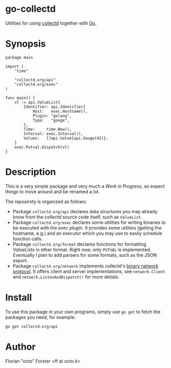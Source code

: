 # go-collectd

Utilities for using [collectd](https://collectd.org/) together with [Go](http://golang.org/).

# Synopsis

    package main
    
    import (
        "time"
        
        "collectd.org/api"
        "collectd.org/exec"
    )
    
    func main() {
        vl := api.ValueList{
            Identifier: api.Identifier{
                Host:   exec.Hostname(),
                Plugin: "golang",
                Type:   "gauge",
            },
            Time:     time.Now(),
            Interval: exec.Interval(),
            Values:   []api.Value{api.Gauge(42)},
        }
        exec.Putval.Dispatch(vl)
    }

# Description

This is a very simple package and very much a *Work in Progress*, so expect
things to move around and be renamed a lot.

The reposiroty is organized as follows:

* Package `collectd.org/api` declares data structures you may already know from
  the *collectd* source code itself, such as `ValueList`.
* Package `collectd.org/exec` declares some utilities for writing binaries to
  be executed with the *exec plugin*. It provides some utilities (getting the
  hostname, e.g.) and an executor which you may use to easily schedule function
  calls.
* Package `collectd.org/format` declares functions for formatting *ValueLists*
  in other format. Right now, only `PUTVAL` is implemented. Eventually I plan
  to add parsers for some formats, such as the JSON export.
* Package `collectd.org/network` implements collectd's
  [binary network protocol](https://collectd.org/wiki/index.php/Binary_protocol).
  It offers client and server implementations, see `network.Client` and
  `network.ListenAndDispatch()` for more detials.

# Install

To use this package in your own programs, simply use `go get` to fetch the
packages you need, for example:

    go get collectd.org/api

# Author

Florian "octo" Forster &lt;ff at octo.it&gt;
